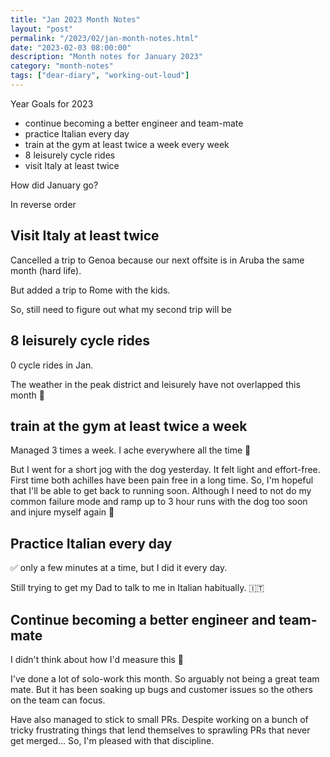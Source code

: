 ```yaml
---
title: "Jan 2023 Month Notes"
layout: "post"
permalink: "/2023/02/jan-month-notes.html"
date: "2023-02-03 08:00:00"
description: "Month notes for January 2023"
category: "month-notes"
tags: ["dear-diary", "working-out-loud"]
---
```


Year Goals for 2023

- continue becoming a better engineer and team-mate
- practice Italian every day
- train at the gym at least twice a week every week
- 8 leisurely cycle rides
- visit Italy at least twice

How did January go?

<!--more-->

In reverse order

## Visit Italy at least twice

Cancelled a trip to Genoa because our next offsite is in Aruba the same month (hard life).

But added a trip to Rome with the kids.

So, still need to figure out what my second trip will be

## 8 leisurely cycle rides

0 cycle rides in Jan.

The weather in the peak district and leisurely have not overlapped this month 🤣

## train at the gym at least twice a week

Managed 3 times a week. I ache everywhere all the time 🥵

But I went for a short jog with the dog yesterday. It felt light and effort-free. First time both achilles have been pain free in a long time. So, I'm hopeful that I'll be able to get back to running soon. Although I need to not do my common failure mode and ramp up to 3 hour runs with the dog too soon and injure myself again 🤣

## Practice Italian every day

✅ only a few minutes at a time, but I did it every day.

<!--alex ignore dad-mom--> Still trying to get my Dad to talk to me in Italian habitually. 🇮🇹

## Continue becoming a better engineer and team-mate

I didn't think about how I'd measure this 🙈

I've done a lot of solo-work this month. So arguably not being a great team mate. But it has been soaking up bugs and customer issues so the others on the team can focus.

Have also managed to stick to small PRs. Despite working on a bunch of tricky frustrating things that lend themselves to sprawling PRs that never get merged... So, I'm pleased with that discipline.
